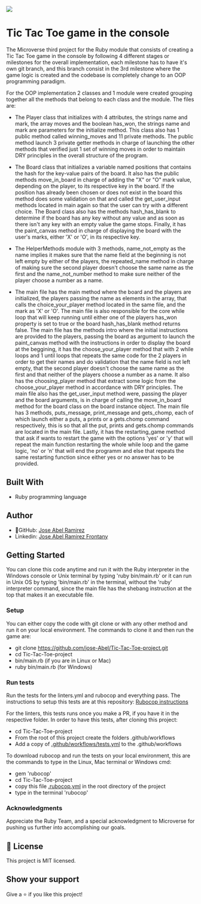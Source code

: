 ![](https://img.shields.io/badge/Microverse-blueviolet)


# Tic Tac Toe game in the console

The Microverse third project for the Ruby module that consists of creating a Tic Tac Toe game in the console by following 4 different stages or milestones for the overall implementation, each milestone has to have it's own git branch, and this branch consist in the 3rd milestone where the game logic is created and the codebase is completely change to an OOP programming paradigm.

For the OOP implementation 2 classes and 1 module were created grouping together all the methods that belong to each class and the module. The files are:

- The Player class that initializes with 4 attributes, the strings name and mark, the array moves and the boolean has_won, the strings name and mark are parameters for the initialize method. This class also has 1 public method called winning_moves and 11 private methods. The public method launch 3 private getter methods in charge of launching the other methods that verified just 1 set of winning moves in order to maintain DRY principles in the overall structure of the program.

- The Board class that initializes a variable named positions that contains the hash for the key-value pairs of the board. It also has the public methods move_in_board in charge of adding the "X" or "O" mark value, depending on the player, to its respective key in the board. If the position has already been chosen or does not exist in the board this method does some validation on that and called the get_user_input methods located in main again so that the user can try with a different choice. The Board class also has the methods hash_has_blank to determine if the board has any key without any value and as soon as there isn't any key with an empty value the game stops. Finally, it has the paint_canvas method in charge of displaying the board with the user's marks, either 'X' or 'O', in its respective key.

- The HelperMethods module with 3 methods, name_not_empty as the name implies it makes sure that the name field at the beginning is not left empty by either of the players, the repeated_name method in charge of making sure the second player doesn't choose the same name as the first and the name_not_number method to make sure neither of the player choose a number as a name.

- The main file has the main method where the board and the players are initialized, the players passing the name as elements in the array, that calls the choice_your_player method located in the same file, and the mark as 'X' or 'O'. The main file is also responsible for the core while loop that will keep running until either one of the players has_won property is set to true or the board hash_has_blank method returns false. The main file has the methods intro where the initial instructions are provided to the players, passing the board as argument to launch the paint_canvas method with the instructions in order to display the board at the beggining, it has the choose_your_player method that with 2 while loops and 1 until loops that repeats the same code for the 2 players in order to get their names and do validation that the name field is not left empty, that the second player doesn't choose the same name as the first and that neither of the players choose a number as a name. It also has the choosing_player method that extract some logic from the choose_your_player method in accordance with DRY principles. The main file also has the get_user_input method were, passing the player and the board arguments, is in charge of calling the move_in_board method for the board class on the board instance object. The main file has 3 methods, puts_message, print_message and gets_chomp, each of which launch either a puts, a prints or a gets.chomp command respectively, this is so that all the put, prints and gets.chomp commands are located in the main file. Lastly, it has the restarting_game method that ask if wants to restart the game with the options 'yes' or 'y' that will repeat the main function restarting the whole while loop and the game logic, 'no' or 'n' that will end the programm and else that repeats the same restarting function since either yes or no answer has to be provided.

## Built With
- Ruby programming language

## Author

- 👤GitHub: [Jose Abel Ramirez](https://github.com/jose-Abel)
- Linkedin: [Jose Abel Ramirez Frontany](https://www.linkedin.com/in/jose-abel-ramirez-frontany-7674a842/)

## Getting Started
You can clone this code anytime and run it with the Ruby interpreter in the Windows console or Unix terminal by typing 'ruby bin/main.rb' or it can run in Unix OS by typing 'bin/main.rb' in the terminal, without the 'ruby' interpreter command, since the main file has the shebang instruction at the top that makes it an executable file.

### Setup
You can either copy the code with git clone or with any other method and run it on your local environment. The commands to clone it and then run the game are:
- git clone https://github.com/jose-Abel/Tic-Tac-Toe-project.git
- cd Tic-Tac-Toe-project
- bin/main.rb (if you are in Linux or Mac)
- ruby bin/main.rb (for Windows)

### Run tests
Run the tests for the linters.yml and rubocop and everything pass. The instructions to setup this tests are at this repository: [Rubocop instructions](https://github.com/microverseinc/linters-config/tree/master/ruby)

For the linters, this tests runs once you make a PR, if you have it in the respective folder. In order to have this tests, after cloning this project:
 - cd Tic-Tac-Toe-project
- From the root of this project create the folders .github/workflows
- Add a copy of [.github/workflows/tests.yml](https://github.com/microverseinc/linters-config/blob/master/ruby/.github/workflows/tests.yml) to the .github/workflows

To download rubocop and run the tests on your local environment, this are the commands to type in the Linux, Mac terminal or Windows cmd:
- gem 'rubocop'
- cd Tic-Tac-Toe-project
- copy this file [.rubocop.yml](https://github.com/microverseinc/linters-config/blob/master/ruby/.rubocop.yml) in the root directory of the project
- type in the terminal 'rubocop'

### Acknowledgments
Appreciate the Ruby Team, and a special acknowledgment to Microverse for pushing us further into accomplishing our goals.


## 📝 License
This project is MIT licensed.


## Show your support
Give a ⭐️ if you like this project!
